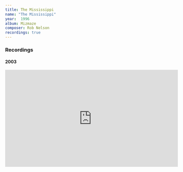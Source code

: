 ```yaml
---
title: The Mississippi
name: "The Mississippi"
year:  1996
album: Mizmaze
composer: Rob Nelson
recordings: true
---
```


<h3>Recordings</h3>

<h4>2003</h4>

<iframe width="560" height="315" src="https://www.youtube.com/embed/KHapojyhaLA" frameborder="0" allow="accelerometer; autoplay; encrypted-media; gyroscope; picture-in-picture" allowfullscreen></iframe>

